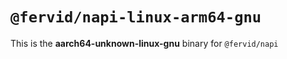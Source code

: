 # `@fervid/napi-linux-arm64-gnu`

This is the **aarch64-unknown-linux-gnu** binary for `@fervid/napi`

